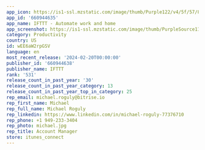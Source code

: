 ```yaml
---
app_icon: https://is1-ssl.mzstatic.com/image/thumb/Purple122/v4/5f/57/86/5f578608-c746-3543-f78d-97b3bee9c4b4/AppIcon-0-0-1x_U007epad-0-0-85-220.png/1024x1024bb.png
app_id: '660944635'
app_name: IFTTT - Automate work and home
app_screenshot: https://is1-ssl.mzstatic.com/image/thumb/PurpleSource116/v4/fa/56/86/fa568626-2d7a-c9b8-d864-a91159e75c6a/2624a9c8-2b52-436f-b2fb-988eebd64b94_iOS_1242x2688_01.jpg/1242x2688bb.png
category: Productivity
country: US
id: wEE6aW2rpGSV
language: en
most_recent_release: '2024-02-20T00:00:00'
publisher_id: '660944638'
publisher_name: IFTTT
rank: '531'
release_count_in_past_year: '30'
release_count_in_past_year_category: 13
release_count_in_past_year_top_in_category: 25
rep_email: michael.roguly@bitrise.io
rep_first_name: Michael
rep_full_name: Michael Roguly
rep_linkedin: https://www.linkedin.com/in/michael-roguly-77376710
rep_phone: +1 949-233-3404
rep_photo: michael.jpg
rep_title: Account Manager
store: itunes_connect
---
```

